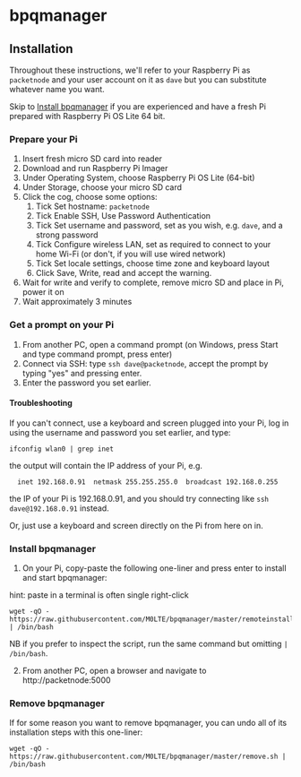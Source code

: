 # bpqmanager

## Installation

Throughout these instructions, we'll refer to your Raspberry Pi as `packetnode` and your user account on it as `dave` but you can substitute whatever name you want.

Skip to [Install bpqmanager](#install-bpqmanager) if you are experienced and have a fresh Pi prepared with Raspberry Pi OS Lite 64 bit.

### Prepare your Pi

1. Insert fresh micro SD card into reader
1. Download and run Raspberry Pi Imager
1. Under Operating System, choose Raspberry Pi OS Lite (64-bit)
1. Under Storage, choose your micro SD card
1. Click the cog, choose some options:
   1. Tick Set hostname: `packetnode`
   1. Tick Enable SSH, Use Password Authentication
   1. Tick Set username and password, set as you wish, e.g. `dave`, and a strong password
   1. Tick Configure wireless LAN, set as required to connect to your home Wi-Fi
   (or don't, if you will use wired network)
   1. Tick Set locale settings, choose time zone and keyboard layout
   1. Click Save, Write, read and accept the warning.
1. Wait for write and verify to complete, remove micro SD and place in Pi, power it on
1. Wait approximately 3 minutes

### Get a prompt on your Pi

1. From another PC, open a command prompt (on Windows, press Start and type command prompt, press enter)
1. Connect via SSH: type `ssh dave@packetnode`, accept the prompt by typing "yes" and pressing enter. 
1. Enter the password you set earlier.

#### Troubleshooting

If you can't connect, use a keyboard and screen plugged into your Pi, log in using the username and password you set earlier, and type:

```
ifconfig wlan0 | grep inet
```
the output will contain the IP address of your Pi, e.g. 
```
  inet 192.168.0.91  netmask 255.255.255.0  broadcast 192.168.0.255
```
the IP of your Pi is 192.168.0.91, and you should try connecting like `ssh dave@192.168.0.91` instead.

Or, just use a keyboard and screen directly on the Pi from here on in.

### Install bpqmanager

1. On your Pi, copy-paste the following one-liner and press enter to install and start bpqmanager:

hint: paste in a terminal is often single right-click

```
wget -qO - https://raw.githubusercontent.com/M0LTE/bpqmanager/master/remoteinstall.sh | /bin/bash
```

NB if you prefer to inspect the script, run the same command but omitting `| /bin/bash`.

2. From another PC, open a browser and navigate to http://packetnode:5000

### Remove bpqmanager

If for some reason you want to remove bpqmanager, you can undo all of its installation steps with this one-liner:

```
wget -qO - https://raw.githubusercontent.com/M0LTE/bpqmanager/master/remove.sh | /bin/bash
```
